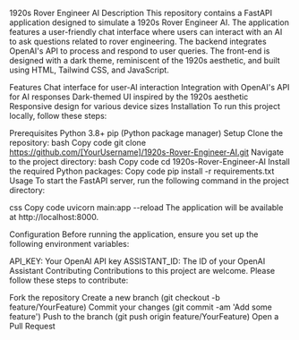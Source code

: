 1920s Rover Engineer AI
Description
This repository contains a FastAPI application designed to simulate a 1920s Rover Engineer AI. The application features a user-friendly chat interface where users can interact with an AI to ask questions related to rover engineering. The backend integrates OpenAI's API to process and respond to user queries. The front-end is designed with a dark theme, reminiscent of the 1920s aesthetic, and built using HTML, Tailwind CSS, and JavaScript.

Features
Chat interface for user-AI interaction
Integration with OpenAI's API for AI responses
Dark-themed UI inspired by the 1920s aesthetic
Responsive design for various device sizes
Installation
To run this project locally, follow these steps:

Prerequisites
Python 3.8+
pip (Python package manager)
Setup
Clone the repository:
bash
Copy code
git clone https://github.com/[YourUsername]/1920s-Rover-Engineer-AI.git
Navigate to the project directory:
bash
Copy code
cd 1920s-Rover-Engineer-AI
Install the required Python packages:
Copy code
pip install -r requirements.txt
Usage
To start the FastAPI server, run the following command in the project directory:

css
Copy code
uvicorn main:app --reload
The application will be available at http://localhost:8000.

Configuration
Before running the application, ensure you set up the following environment variables:

API_KEY: Your OpenAI API key
ASSISTANT_ID: The ID of your OpenAI Assistant
Contributing
Contributions to this project are welcome. Please follow these steps to contribute:

Fork the repository
Create a new branch (git checkout -b feature/YourFeature)
Commit your changes (git commit -am 'Add some feature')
Push to the branch (git push origin feature/YourFeature)
Open a Pull Request
